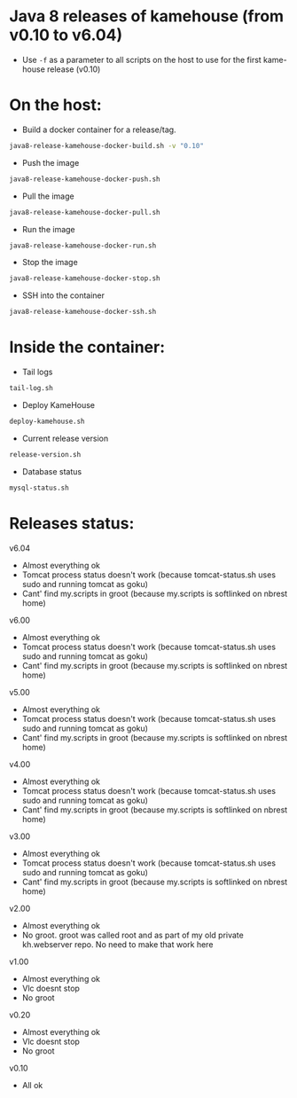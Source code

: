 # Java 8 releases of kamehouse (from v0.10 to v6.04)

- Use `-f` as a parameter to all scripts on the host to use for the first kame-house release (v0.10)

# On the host:
- Build a docker container for a release/tag.
```sh
java8-release-kamehouse-docker-build.sh -v "0.10"
```

- Push the image
```sh
java8-release-kamehouse-docker-push.sh
```

- Pull the image
```sh
java8-release-kamehouse-docker-pull.sh
```

- Run the image
```sh
java8-release-kamehouse-docker-run.sh
```

- Stop the image
```sh
java8-release-kamehouse-docker-stop.sh
```

- SSH into the container
```sh
java8-release-kamehouse-docker-ssh.sh
```

# Inside the container:
- Tail logs
```sh
tail-log.sh
```

- Deploy KameHouse
```sh
deploy-kamehouse.sh
```

- Current release version
```sh
release-version.sh
```

- Database status
```sh
mysql-status.sh
```

# Releases status:

v6.04
  - Almost everything ok
  - Tomcat process status doesn't work (because tomcat-status.sh uses sudo and running tomcat as goku)
  - Cant' find my.scripts in groot (because my.scripts is softlinked on nbrest home)

v6.00
  - Almost everything ok
  - Tomcat process status doesn't work (because tomcat-status.sh uses sudo and running tomcat as goku)
  - Cant' find my.scripts in groot (because my.scripts is softlinked on nbrest home)

v5.00
  - Almost everything ok
  - Tomcat process status doesn't work (because tomcat-status.sh uses sudo and running tomcat as goku)
  - Cant' find my.scripts in groot (because my.scripts is softlinked on nbrest home)

v4.00
  - Almost everything ok
  - Tomcat process status doesn't work (because tomcat-status.sh uses sudo and running tomcat as goku)
  - Cant' find my.scripts in groot (because my.scripts is softlinked on nbrest home)

v3.00
  - Almost everything ok
  - Tomcat process status doesn't work (because tomcat-status.sh uses sudo and running tomcat as goku)
  - Cant' find my.scripts in groot (because my.scripts is softlinked on nbrest home)

v2.00
  - Almost everything ok
  - No groot. groot was called root and as part of my old private kh.webserver repo. No need to make that work here

v1.00
  - Almost everything ok
  - Vlc doesnt stop
  - No groot

v0.20
  - Almost everything ok
  - Vlc doesnt stop
  - No groot

v0.10
  - All ok
